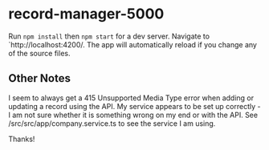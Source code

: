 # record-manager-5000

Run `npm install` then `npm start` for a dev server. Navigate to `http://localhost:4200/. The app will automatically reload if you change any of the source files.

## Other Notes

I seem to always get a 415 Unsupported Media Type error when adding or updating a record using the API. My service appears to be set up correctly - I am not sure whether it is something wrong on my end or with the API. See /src/src/app/company.service.ts to see the service I am using.

Thanks!

